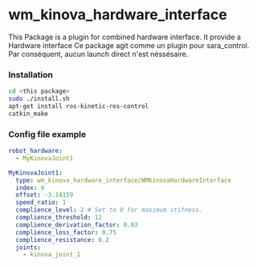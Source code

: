 # wm_kinova_hardware_interface

This Package is a plugin for combined hardware interface.
It provide a Hardware interface 
Ce package agit comme un plugin pour sara_control. Par conséquent, aucun launch direct n'est néssésaire.

### Installation
```sh
cd <this package>
sudo ./install.sh
apt-get install ros-kinetic-ros-control
catkin_make
```

### Config file example
```yaml
robot_hardware:
  - MyKinovaJoint1

MyKinovaJoint1:
  type: wm_kinova_hardware_interface/WMKinovaHardwareInterface
  index: 0
  offset: -3.14159
  speed_ratio: 1
  complience_level: 2 # Set to 0 for maximum stifness.
  complience_threshold: 12
  complience_derivation_factor: 0.03
  complience_loss_factor: 0.75
  complience_resistance: 0.2
  joints:
    - kinova_joint_1
```
